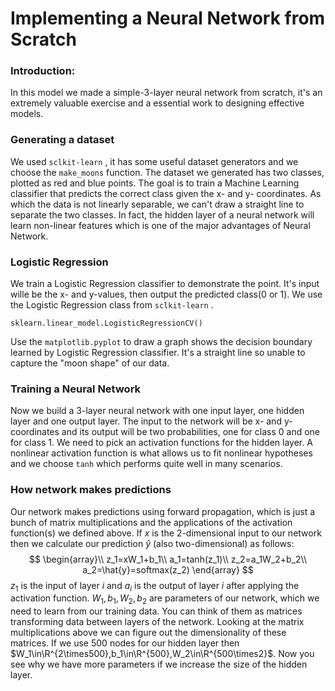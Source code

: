# Implementing a Neural Network from Scratch

###  Introduction:

In this model we made a simple-3-layer neural network from scratch, it's an extremely valuable exercise and a essential work to designing effective models.

### Generating a dataset

We used ```sclkit-learn``` , it has some useful dataset generators and we choose the ```make_moons``` function.
The dataset we generated has two classes, plotted as red and blue points. The goal is to train a Machine Learning classifier that predicts the correct class given the x- and y- coordinates. As which the data is not linearly separable, we can't draw a straight line to separate the two classes. In fact, the hidden layer of a neural network will learn non-linear features which is one of the major advantages of Neural Network.

### Logistic Regression

We train a Logistic Regression classifier to demonstrate the point. It's input wille be the x- and y-values, then output the predicted class(0 or 1). We use the Logistic Regression class from ```sclkit-learn``` .
```
sklearn.linear_model.LogisticRegressionCV()
```
Use the ```matplotlib.pyplot``` to draw a graph shows the decision boundary learned by Logistic Regression classifier. It's a straight line so unable to capture the "moon shape" of our data.

### Training a Neural Network

Now we build a 3-layer neural network with one input layer, one hidden layer and one output layer. The input to the network will be x- and y- coordinates and its output will be two probabilities, one for class 0 and one for class 1. We need to pick an activation functions for the hidden layer. A nonlinear activation function is what allows us to fit nonlinear hypotheses and we choose ```tanh``` which performs quite well in many scenarios.

### How network makes predictions

Our network makes predictions using forward propagation, which is just a bunch of matrix multiplications and the applications of the activation function(s) we defined above. If $x$ is the 2-dimensional input to our network then we calculate our prediction $\hat{y}$ (also two-dimensional) as follows:
$$
\begin{array}\\
z_1=xW_1+b_1\\
a_1=tanh(z_1)\\
z_2=a_1W_2+b_2\\
a_2=\hat{y}=softmax(z_2)
\end{array}
$$
$z_1$ is the input of layer $i$ and $a_i$ is the output of layer $i$ after applying the activation function. $W_1,b_1,W_2,b_2$ are parameters of our network, which we need to learn from our training data. You can think of them as matrices transforming data between layers of the network. Looking at the matrix multiplications above we can figure out the dimensionality of these matrices. If we use 500 nodes for our hidden layer then $W_1\in\R^{2\times500},b_1\in\R^{500},W_2\in\R^{500\times2}$. Now you see why we have more parameters if we increase the size of the hidden layer.